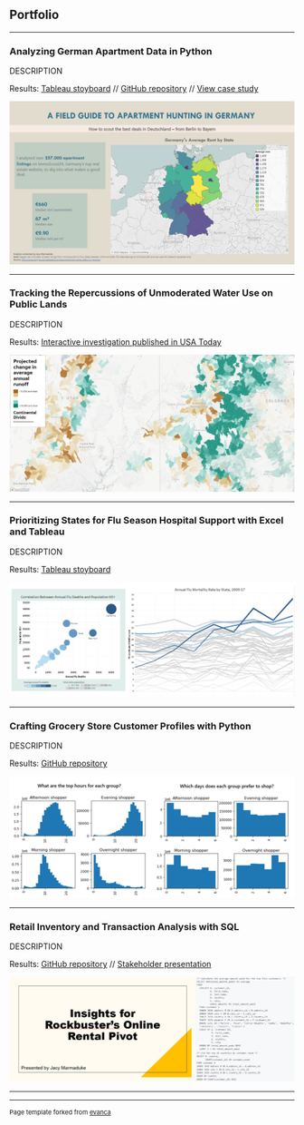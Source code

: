 ## Portfolio

---

### Analyzing German Apartment Data in Python

DESCRIPTION

Results: [Tableau stoyboard](https://public.tableau.com/app/profile/jacquelyn.marmaduke/viz/GermanRentStoryboard/Germanrentstoryboard?publish=yes) // [GitHub repository](https://github.com/jacymarmaduke/rent-analysis) // [View case study](/pdf/germanRentCaseStudy.pdf)

<img src="images/rentStoryboardSS.png?raw=true"/>

---

### Tracking the Repercussions of Unmoderated Water Use on Public Lands

DESCRIPTION

Results: [Interactive investigation published in USA Today](https://eu.usatoday.com/in-depth/news/nation/2021/11/22/us-forest-service-water-management-limited-oversight-diversions/8717970002/)

<img src="images/forestWaterViz.png?raw=true"/>

---

### Prioritizing States for Flu Season Hospital Support with Excel and Tableau

DESCRIPTION

Results: [Tableau stoyboard](https://public.tableau.com/app/profile/jacquelyn.marmaduke/viz/influenzastoryboard/Story1?publish=yes)

<img src="images/fluVizCombo.png?raw=true"/>

---

### Crafting Grocery Store Customer Profiles with Python

DESCRIPTION

Results: [GitHub repository](https://github.com/jacymarmaduke/python_instacart)

<img src="images/timeDayCombo.png?raw=true"/>

---

### Retail Inventory and Transaction Analysis with SQL

DESCRIPTION

Results: [GitHub repository](https://github.com/jacymarmaduke/SQL_queries_movies) // [Stakeholder presentation](/pdf/sqlPres.pdf)

<img src="images/sqlSS.png?raw=true"/>

---



---
<p style="font-size:11px">Page template forked from <a href="https://github.com/evanca/quick-portfolio">evanca</a></p>
<!-- Remove above link if you don't want to attibute -->
